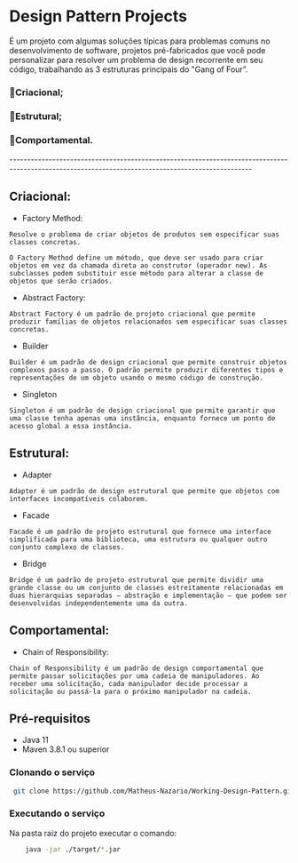 # Design Pattern Projects

É um projeto com algumas soluções típicas para problemas comuns no desenvolvimento de software, projetos pré-fabricados que você pode personalizar para resolver um problema de design recorrente em seu código, trabalhando as 3 estruturas principais do "Gang of Four”.

<h3>🔺Criacional;</h3>

<h3>🔺Estrutural;</h3>

<h3>🔺Comportamental.</h3>
--------------------------------------------------------------------------------------------------------------------------------------------------
<h2> Criacional: </h2> 

* Factory Method: 
```
Resolve o problema de criar objetos de produtos sem especificar suas classes concretas.

O Factory Method define um método, que deve ser usado para criar objetos em vez da chamada direta ao construtor (operador new). As subclasses podem substituir esse método para alterar a classe de objetos que serão criados.

```

* Abstract Factory:
```
Abstract Factory é um padrão de projeto criacional que permite produzir famílias de objetos relacionados sem especificar suas classes concretas.
```

* Builder
```
Builder é um padrão de design criacional que permite construir objetos complexos passo a passo. O padrão permite produzir diferentes tipos e representações de um objeto usando o mesmo código de construção.
```

* Singleton
```
Singleton é um padrão de design criacional que permite garantir que uma classe tenha apenas uma instância, enquanto fornece um ponto de acesso global a essa instância.
```
<h2> Estrutural:</h2> 

* Adapter
```
Adapter é um padrão de design estrutural que permite que objetos com interfaces incompatíveis colaborem.
```
* Facade
```
Facade é um padrão de projeto estrutural que fornece uma interface simplificada para uma biblioteca, uma estrutura ou qualquer outro conjunto complexo de classes.
```
* Bridge
```
Bridge é um padrão de projeto estrutural que permite dividir uma grande classe ou um conjunto de classes estreitamente relacionadas em duas hierarquias separadas — abstração e implementação — que podem ser desenvolvidas independentemente uma da outra.
```
<h2> Comportamental: </h2> 

* Chain of Responsibility:
```
Chain of Responsibility é um padrão de design comportamental que permite passar solicitações por uma cadeia de manipuladores. Ao receber uma solicitação, cada manipulador decide processar a solicitação ou passá-la para o próximo manipulador na cadeia.
```

## Pré-requisitos

*   Java 11
*   Maven 3.8.1 ou superior


### Clonando o serviço

```sh
 git clone https://github.com/Matheus-Nazario/Working-Design-Pattern.git
```

### Executando o serviço

Na pasta raiz do projeto executar o comando:
```sh
    java -jar ./target/*.jar
```
